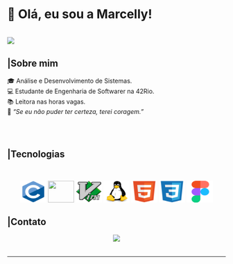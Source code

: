 # 🩵 Olá, eu sou a Marcelly!
<br>

<img height="170" src="https://i.gifer.com/N98Z.gif" >

## |Sobre mim

  🎓 Análise e Desenvolvimento de Sistemas.<br>
  💻 Estudante de Engenharia de Softwarer na 42Rio.<br>
  📚 Leitora nas horas vagas.<br>
  💭 <em>“Se eu não puder ter certeza, terei coragem.”</em>

  
  
<br> 
<br>
  
## |Tecnologias 

<br>

<div align="center">

<a href="#" target="_blank"><img height="50" width="60" src="https://github.com/devicons/devicon/blob/master/icons/c/c-original.svg" /></a>
<a href="#" target="_blank"><img height="50" width="60" src="https://cdn.jsdelivr.net/gh/devicons/devicon/icons/java/java-original.svg" /></a>
<a href="#" target="_blank"><img height="50" width="60" src="https://raw.githubusercontent.com/devicons/devicon/ca28c779441053191ff11710fe24a9e6c23690d6/icons/vim/vim-original.svg" /></a>
<a href="#" target="_blank"><img height="50" width="60" src="https://raw.githubusercontent.com/devicons/devicon/ca28c779441053191ff11710fe24a9e6c23690d6/icons/linux/linux-original.svg" /></a>
<a href="#" target="_blank"><img height="50" width="60" src="https://raw.githubusercontent.com/devicons/devicon/ca28c779441053191ff11710fe24a9e6c23690d6/icons/html5/html5-original.svg" /></a>
<a href="#" target="_blank"><img height="50" width="60" src="https://raw.githubusercontent.com/devicons/devicon/ca28c779441053191ff11710fe24a9e6c23690d6/icons/css3/css3-original.svg" /></a>
<a href="#" target="_blank"><img height="50" width="60" src="https://raw.githubusercontent.com/devicons/devicon/ca28c779441053191ff11710fe24a9e6c23690d6/icons/figma/figma-original.svg" /></a>
<!-- <a href="#" target="_blank"><img height="50" width="60" src="" /></a> -->

</div>


## |Contato

<div align="center">
  <a href="https://www.linkedin.com/in/marcelly-gomes-24bbb8245/" target="_blank"><img src="https://img.shields.io/badge/-LinkedIn-%230077B5?style=for-the-badge&logo=linkedin&logoColor=white" target="_blank"></a> 
<br><br>
 
<hr>

